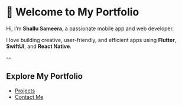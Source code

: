 # 👋 Welcome to My Portfolio

Hi, I’m **Shallu Sameera**, a passionate mobile app and web developer.

I love building creative, user-friendly, and efficient apps using **Flutter**, **SwiftUI**, and **React Native**.

--

##  Explore My Portfolio
- [Projects](./projects.md)
- [Contact Me](./contact.md)
